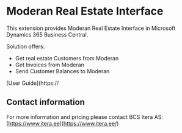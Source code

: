 
# Moderan Real Estate Interface
This extension provides Moderan Real  Estate Interface in Microsoft Dynamics 365 Business Central.

Solution offers:

-   Get real estate Customers from Moderan  
-   Get Invoices from Moderan  
-   Send Customer Balances to Moderan  

[User Guide](https://

## [](https://github.com/bcsitera/bcsitera.github.io/blob/master/apps/contract-management/docs/en-us/app.md#contact-information)Contact information

For more information and pricing please contact BCS Itera AS:  
[https://www.itera.ee](https://www.itera.ee/)
